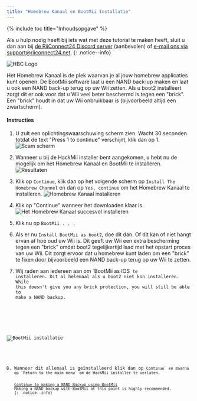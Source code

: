 ```yaml
---
title: "Homebrew Kanaal en BootMii Installatie"
---
```


{% include toc title="Inhoudsopgave" %}

Als u hulp nodig heeft bij iets wat met deze tutorial te maken heeft, sluit u dan aan bij [de RiiConnect24 Discord server](https://discord.gg/b4Y7jfD) (aanbevolen) of [e-mail ons via support@riiconnect24.net](mailto:support@riiconnect24.net).
{: .notice--info}

![HBC Logo](/images/hbc.png)

Het Homebrew Kanaal is de plek waarvan je al jouw homebrew applicaties kunt openen. De BootMii software laat u een NAND back-up maken en laat u ook een NAND back-up terug op uw Wii zetten. Als u boot2 installeert zorgt dit er ook voor dat u Wii veel beter beschermd is tegen een "brick". Een "brick" houdt in dat uw Wii onbruikbaar is (bijvoorbeeld altijd een zwartscherm).

#### Instructies

1. U zult een oplichtingswaarschuwing scherm zien. Wacht 30 seconden totdat de text "Press 1 to continue" verschijnt, klik dan op 1. ![Scam scherm](/images/Wii/ScamScreen.png)

2. Wanneer u bij de HackMii installer bent aangekomen, u hebt nu de mogelijk om het Homebrew Kanaal en BootMii te installeren. ![Resultaten](/images/Wii/Results.png)

3. Klik op `Continue`, klik dan op het volgende scherm op `Install The Homebrew Channel` en dan op `Yes, continue` om het Homebrew Kanaal te installeren. ![Homebrew Kanaal installeren](/images/Wii/InstallHomebrewChannel.png)

4. Klik op "Continue" wanneer het downloaden klaar is. ![Het Homebrew Kanaal succesvol installeren](/images/Wii/SuccessHBC.png)

5. Klik nu op `BootMii . . .`
6. Als er nu `Install BootMii as boot2`, doe dit dan. Of dit kan of niet hangt ervan af hoe oud uw Wii is. Dit geeft uw Wii een extra bescherming tegen een "brick" omdat boot2 tegelijkertijd laad met het opstart proces van uw Wii. Dit zorgt ervoor dat u homebrew kunt laden om een "brick" te fixen door bijvoorbeeld een NAND back-up terug op uw Wii te zetten.
7. Wij raden aan iedereen aan om `BootMii as IOS<code> te installeren. Dit al helemaal als u boot2 niet kon installeren. While this doesn't give you any brick protection, you will still be able to make a NAND backup.</li>
</ol>

<p spaces-before="0"><img src="/images/Wii/InstallBootMii.jpg" alt="BootMii installatie" /></p>

<ol start="8">
<li>Wanneer dit allemaal is geïnstalleerd klik dan op <code>Continue` en daarna op `Return to the main menu` om de HackMii installer te verlaten.

[Continue to making a NAND Backup using BootMii](bootmii) Making a NAND backup with BootMii at this point is highly recommended.
{: .notice--info}
